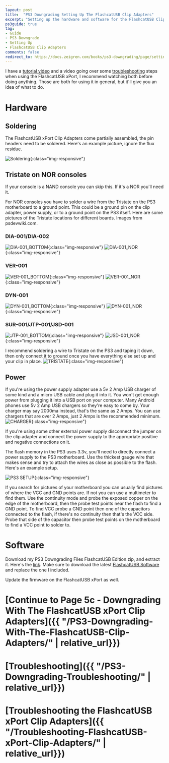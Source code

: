 ```yaml
---
layout: post
title:  "PS3 Downgrading Setting Up The FlashcatUSB Clip Adapters"
excerpt: "Setting up the hardware and software for the FlashcatUSB Clip Adapters"
ps3guide: true
tag:
- Guide
- PS3 Downgrade
- Setting Up
- FlashcatUSB Clip Adapters
comments: false
redirect_to: https://docs.zeigren.com/books/ps3-downgrading/page/setting-up-the-flashcatusb-clip-adapters
---
```


I have a [tutorial video](https://youtu.be/mcuzO3ZSaBg) and a video going over some [troubleshooting](https://youtu.be/43VDcZQesHo) steps when using the FlashcatUSB xPort, I recommend watching both before doing anything. Those are both for using it in general, but it'll give you an idea of what to do.

# Hardware

## Soldering

The FlashcatUSB xPort Clip Adapters come partially assembled, the pin headers need to be soldered. Here's an example picture, ignore the flux residue.

![Soldering](/assets/img/FlashcatAdapters/Soldering.jpg){:class="img-responsive"}

## Tristate on NOR consoles

If your console is a NAND console you can skip this. If it's a NOR you'll need it.

For NOR consoles you have to solder a wire from the Tristate on the PS3 motherboard to a ground point. This could be a ground pin on the clip adapter, power supply, or to a ground point on the PS3 itself. Here are some pictures of the Tristate locations for different boards. Images from psdevwiki.com.

### DIA-001/DIA-002

![DIA-001_BOTTOM](/assets/img/DIA-001_BOTTOM.jpg){:class="img-responsive"}
![DIA-001_NOR](/assets/img/DIA-001_NOR.jpg){:class="img-responsive"}

### VER-001

![VER-001_BOTTOM](/assets/img/VER-001_BOTTOM.jpg){:class="img-responsive"}
![VER-001_NOR](/assets/img/VER-001_NOR.jpg){:class="img-responsive"}

### DYN-001

![DYN-001_BOTTOM](/assets/img/DYN-001_BOTTOM.jpg){:class="img-responsive"}
![DYN-001_NOR](/assets/img/DYN-001_NOR.jpg){:class="img-responsive"}

### SUR-001/JTP-001/JSD-001

![JTP-001_BOTTOM](/assets/img/JTP-001_BOTTOM.jpg){:class="img-responsive"}
![JSD-001_NOR](/assets/img/JSD-001_NOR.png){:class="img-responsive"}

I recommend soldering a wire to Tristate on the PS3 and taping it down, then only connect it to ground once you have everything else set up and your clip in place.
![TRISTATE](/assets/img/TRISTATE.jpg){:class="img-responsive"}

## Power

If you're using the power supply adapter use a 5v 2 Amp USB charger of some kind and a micro USB cable and plug it into it. You won't get enough power from plugging it into a USB port on your computer. Many Android phones use 5v 2 Amp USB chargers so they're easy to come by.
Your charger may say 2000ma instead, that's the same as 2 Amps. You can use chargers that are over 2 Amps, just 2 Amps is the recommended minimum.
![CHARGER](/assets/img/CHARGER.jpg){:class="img-responsive"}

If you're using some other external power supply disconnect the jumper on the clip adapter and connect the power supply to the appropriate positive and negative connections on it.

The flash memory in the PS3 uses 3.3v, you'll need to directly connect a power supply to the PS3 motherboard. Use the thickest gauge wire that makes sense and try to attach the wires as close as possible to the flash. Here's an example setup.

![PS3 SETUP](/assets/img/FlashcatAdapters/PS3_SETUP.jpg){:class="img-responsive"}

If you search for pictures of your motherboard you can usually find pictures of where the VCC and GND points are. If not you can use a multimeter to find them. Use the continuity mode and probe the exposed copper on the edge of the motherboard, then the probe test points near the flash to find a GND point. To find VCC probe a GND point then one of the capacitors connected to the flash, if there's no continuity then that's the VCC side. Probe that side of the capacitor then probe test points on the motherboard to find a VCC point to solder to.

# Software

Download my PS3 Downgrading Files FlashcatUSB Edition.zip, and extract it. Here's the [link](https://mega.nz/#!t3Z3SarA!HlAXxiMV5piTTSJMEBguUbMKgzVwIt6RpjK3qesoSys). Make sure to download the latest [FlashcatUSB Software](http://www.embeddedcomputers.net/software/) and replace the one I included.

Update the firmware on the FlashcatUSB xPort as well.

# [Continue to Page 5c - Downgrading With The FlashcatUSB xPort Clip Adapters]({{ "/PS3-Downgrading-With-The-FlashcatUSB-Clip-Adapters/" | relative_url}})
# [Troubleshooting]({{ "/PS3-Downgrading-Troubleshooting/" | relative_url}})
# [Troubleshooting the FlashcatUSB xPort Clip Adapters]({{ "/Troubleshooting-FlashcatUSB-xPort-Clip-Adapters/" | relative_url}})